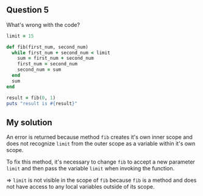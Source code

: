 Question 5
---
What's wrong with the code?

```Ruby
limit = 15

def fib(first_num, second_num)
  while first_num + second_num < limit
    sum = first_num + second_num
    first_num = second_num
    second_num = sum
  end
  sum
end

result = fib(0, 1)
puts "result is #{result}"
```

My solution
---
An error is returned because method `fib` creates it's own inner scope and does not recognize `limit` from the outer scope as a variable within it's own scope. 

To fix this method, it's necessary to change `fib` to accept a new parameter `limit` and then pass the variable `limit` when invoking the function.

=> `limit` is not visible in the scope of `fib` because `fib` is a method and does not have access to any local variables outside of its scope.